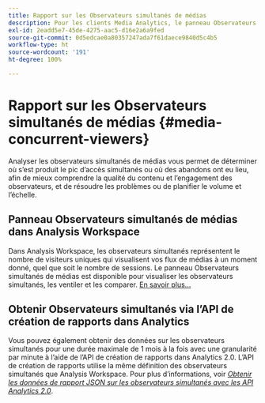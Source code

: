 ```yaml
---
title: Rapport sur les Observateurs simultanés de médias
description: Pour les clients Media Analytics, le panneau Observateurs simultanés de médias dans Analysis Workspace vous permet d’analyser les observateurs simultanés afin de déterminer où s’est produit le pic d’accès simultanés ou où des abandons ont eu lieu.
exl-id: 2eadd5e7-45de-4275-aac5-d16e2a6a9fed
source-git-commit: 0d5edcae0a80357247ada7f61daece9840d5c4b5
workflow-type: ht
source-wordcount: '191'
ht-degree: 100%

---
```


# Rapport sur les Observateurs simultanés de médias {#media-concurrent-viewers}

Analyser les observateurs simultanés de médias vous permet de déterminer où s’est produit le pic d’accès simultanés ou où des abandons ont eu lieu, afin de mieux comprendre la qualité du contenu et l’engagement des observateurs, et de résoudre les problèmes ou de planifier le volume et l’échelle.

## Panneau Observateurs simultanés de médias dans Analysis Workspace

Dans Analysis Workspace, les observateurs simultanés représentent le nombre de visiteurs uniques qui visualisent vos flux de médias à un moment donné, quel que soit le nombre de sessions. Le panneau Observateurs simultanés de médias est disponible pour visualiser les observateurs simultanés, les ventiler et les comparer. [En savoir plus...](https://experienceleague.adobe.com/docs/analytics/analyze/analysis-workspace/panels/media-concurrent-viewers.html?lang=fr)

## Obtenir Observateurs simultanés via l’API de création de rapports dans Analytics

Vous pouvez également obtenir des données sur les observateurs simultanés pour une durée maximale de 1 mois à la fois avec une granularité par minute à l’aide de l’API de création de rapports dans Analytics 2.0. L’API de création de rapports utilise la même définition des observateurs simultanés que Analysis Workspace.  Pour plus d’informations, voir [_*Obtenir les données de rapport JSON sur les observateurs simultanés avec les API Analytics 2.0*_](/help/media-reports/media-default-reports/get-concurrent-json20.md).
